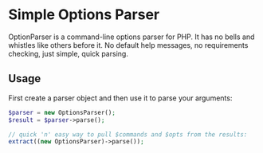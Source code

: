 # Simple Options Parser

OptionParser is a command-line options parser for PHP. It has no bells and whistles like others before it. No default help messages, no requirements checking, just simple, quick parsing.

## Usage

First create a parser object and then use it to parse your arguments:

```php
$parser = new OptionsParser();
$result = $parser->parse();

// quick 'n' easy way to pull $commands and $opts from the results:
extract((new OptionsParser)->parse());
```
